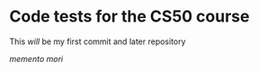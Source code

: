 # Code tests for the CS50 course 

This *will* be my first commit and later repository

_memento mori_
